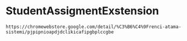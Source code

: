 ﻿# StudentAssigmentExstension
`https://chromewebstore.google.com/detail/%C3%B6%C4%9Frenci-atama-sistemi/pjpipnioapdjdclikicafipgbplccgbe`
